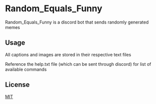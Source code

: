 # Random_Equals_Funny
Random_Equals_Funny is a discord bot that sends randomly generated memes

## Usage
All captions and images are stored in their respective text files

Reference the help.txt file (which can be sent through discord) for list of available commands

## License
[MIT](https://choosealicense.com/licenses/mit/)
